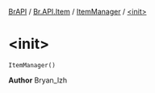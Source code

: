 [BrAPI](../../index.md) / [Br.API.Item](../index.md) / [ItemManager](index.md) / [&lt;init&gt;](./-init-.md)

# &lt;init&gt;

`ItemManager()`

**Author**
Bryan_lzh

